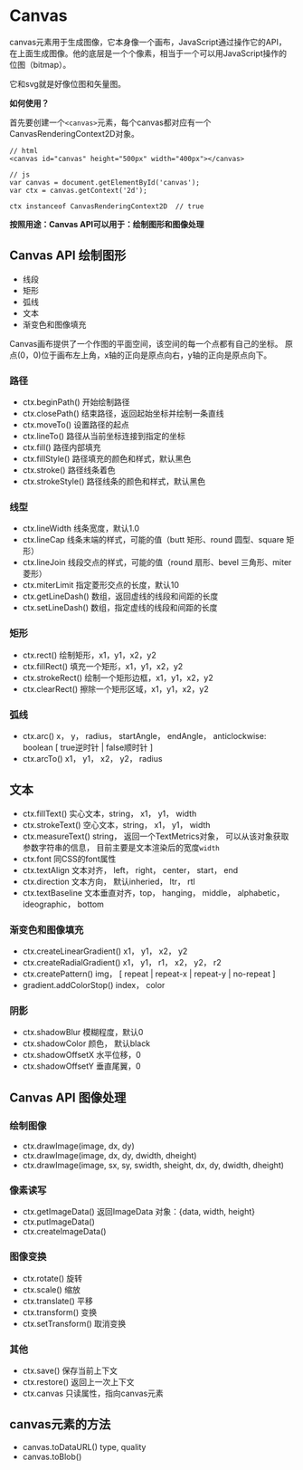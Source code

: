 # Canvas

canvas元素用于生成图像，它本身像一个画布，JavaScript通过操作它的API，
在上面生成图像。他的底层是一个个像素，相当于一个可以用JavaScript操作的位图（bitmap）。

它和svg就是好像位图和矢量图。

**如何使用？**

首先要创建一个`<canvas>`元素，每个canvas都对应有一个CanvasRenderingContext2D对象。

```
// html
<canvas id="canvas" height="500px" width="400px"></canvas>

// js
var canvas = document.getElementById('canvas');
var ctx = canvas.getContext('2d');

ctx instanceof CanvasRenderingContext2D  // true
```

**按照用途：Canvas API可以用于：绘制图形和图像处理**

## Canvas API 绘制图形

- 线段
- 矩形
- 弧线
- 文本
- 渐变色和图像填充


Canvas画布提供了一个作图的平面空间，该空间的每一个点都有自己的坐标。
原点(0，0)位于画布左上角，x轴的正向是原点向右，y轴的正向是原点向下。

### 路径

- ctx.beginPath()      开始绘制路径
- ctx.closePath()      结束路径，返回起始坐标并绘制一条直线
- ctx.moveTo()         设置路径的起点
- ctx.lineTo()         路径从当前坐标连接到指定的坐标
- ctx.fill()           路径内部填充
- ctx.fillStyle()      路径填充的颜色和样式，默认黑色
- ctx.stroke()         路径线条着色
- ctx.strokeStyle()    路径线条的颜色和样式，默认黑色

### 线型

- ctx.lineWidth        线条宽度，默认1.0
- ctx.lineCap          线条末端的样式，可能的值（butt 矩形、round 圆型、square 矩形）
- ctx.lineJoin         线段交点的样式，可能的值（round 扇形、bevel 三角形、miter 菱形）
- ctx.miterLimit       指定菱形交点的长度，默认10
- ctx.getLineDash()    数组，返回虚线的线段和间距的长度
- ctx.setLineDash()    数组，指定虚线的线段和间距的长度

### 矩形

- ctx.rect()           绘制矩形，x1，y1，x2，y2
- ctx.fillRect()       填充一个矩形，x1，y1，x2，y2
- ctx.strokeRect()     绘制一个矩形边框，x1，y1，x2，y2
- ctx.clearRect()      擦除一个矩形区域，x1，y1，x2，y2

### 弧线

- ctx.arc()            x， y， radius， startAngle， endAngle， anticlockwise: boolean [ true逆时针 | false顺时针 ]
- ctx.arcTo()          x1， y1， x2， y2， radius

## 文本

- ctx.fillText()          实心文本，string， x1， y1， width
- ctx.strokeText()        空心文本，string， x1， y1， width
- ctx.measureText()       string， 返回一个TextMetrics对象， 可以从该对象获取参数字符串的信息， 目前主要是文本渲染后的宽度`width`
- ctx.font                同CSS的font属性
- ctx.textAlign           文本对齐， left， right， center， start， end
- ctx.direction           文本方向， 默认inheried， ltr， rtl
- ctx.textBaseline        文本垂直对齐，top， hanging， middle， alphabetic， ideographic， bottom

### 渐变色和图像填充

- ctx.createLinearGradient()       x1， y1， x2， y2
- ctx.createRadialGradient()       x1， y1， r1， x2， y2， r2
- ctx.createPattern()              img， [ repeat | repeat-x | repeat-y | no-repeat ]
- gradient.addColorStop()          index， color

### 阴影

- ctx.shadowBlur             模糊程度，默认0
- ctx.shadowColor            颜色， 默认black
- ctx.shadowOffsetX          水平位移，0
- ctx.shadowOffsetY          垂直尾翼，0

## Canvas API 图像处理

### 绘制图像

- ctx.drawImage(image, dx, dy)
- ctx.drawImage(image, dx, dy, dwidth, dheight)
- ctx.drawImage(image, sx, sy, swidth, sheight, dx, dy, dwidth, dheight)

### 像素读写

- ctx.getImageData()          返回ImageData 对象：{data, width, height}
- ctx.putImageData()
- ctx.createImageData()

### 图像变换

- ctx.rotate()            旋转
- ctx.scale()             缩放
- ctx.translate()         平移
- ctx.transform()         变换
- ctx.setTransform()      取消变换

### 其他

- ctx.save()           保存当前上下文
- ctx.restore()        返回上一次上下文
- ctx.canvas           只读属性，指向canvas元素

## canvas元素的方法

- canvas.toDataURL()   type, quality
- canvas.toBlob()      
